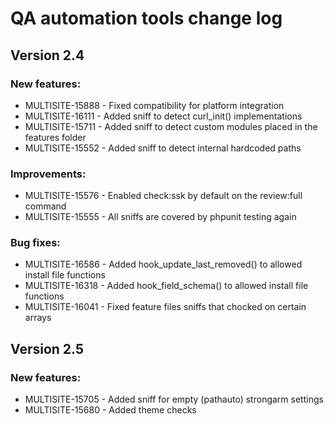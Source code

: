 # QA automation tools change log

## Version 2.4

### New features:
  * MULTISITE-15888 - Fixed compatibility for platform integration
  * MULTISITE-16111 - Added sniff to detect curl_init() implementations
  * MULTISITE-15711 - Added sniff to detect custom modules placed in the features folder
  * MULTISITE-15552 - Added sniff to detect internal hardcoded paths

### Improvements:
  * MULTISITE-15576 - Enabled check:ssk by default on the review:full command
  * MULTISITE-15555 - All sniffs are covered by phpunit testing again

### Bug fixes:
  * MULTISITE-16586 - Added hook_update_last_removed() to allowed install file functions
  * MULTISITE-16318 - Added hook_field_schema() to allowed install file functions
  * MULTISITE-16041 - Fixed feature files sniffs that chocked on certain arrays

## Version 2.5

### New features:
  * MULTISITE-15705 - Added sniff for empty (pathauto) strongarm settings
  * MULTISITE-15680 - Added theme checks
